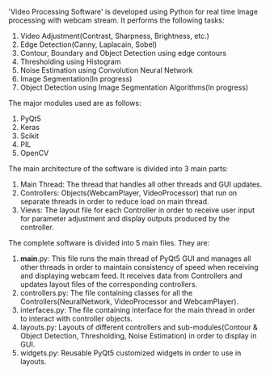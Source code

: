 'Video Processing Software' is developed using Python for real time Image processing with webcam stream. It performs the
following tasks:

1. Video Adjustment(Contrast, Sharpness, Brightness, etc.)
2. Edge Detection(Canny, Laplacain, Sobel)
3. Contour, Boundary and Object Detection using edge contours
4. Thresholding using Histogram
5. Noise Estimation using Convolution Neural Network
6. Image Segmentation(In progress)
7. Object Detection using Image Segmentation Algorithms(In progress)

The major modules used are as follows:

1. PyQt5
2. Keras
3. Scikit
4. PIL
5. OpenCV

The main architecture of the software is divided into 3 main parts:

1. Main Thread: The thread that handles all other threads and GUI updates.
2. Controllers: Objects(WebcamPlayer, VideoProcessor) that run on separate threads in order to reduce load on main thread.
3. Views: The layout file for each Controller in order to receive user input for parameter adjustment and display
outputs produced by the controller.

The complete software is divided into 5 main files. They are:

1. __main__.py: This file runs the main thread of PyQt5 GUI and manages all other threads in order to maintain
   consistency of speed when receiving and displaying webcam feed. It receives data from Controllers and updates layout
   files of the corresponding controllers.
2. controllers.py: The file containing classes for all the Controllers(NeuralNetwork, VideoProcessor and WebcamPlayer).
3. interfaces.py: The file containing interface for the main thread in order to interact with controller objects.
4. layouts.py: Layouts of different controllers and sub-modules(Contour & Object Detection, Thresholding, Noise Estimation)
in order to display in GUI.
5. widgets.py: Reusable PyQt5 customized widgets in order to use in layouts.